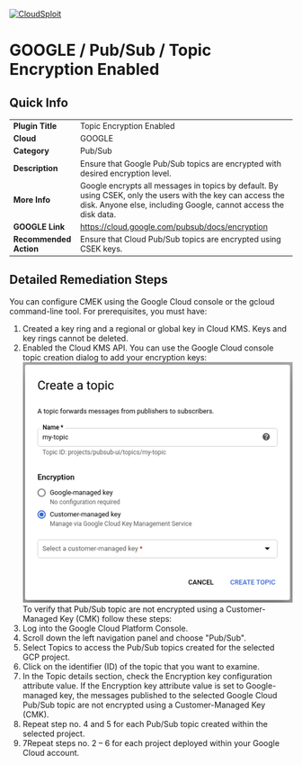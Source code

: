[![CloudSploit](https://cloudsploit.com/img/logo-new-big-text-100.png "CloudSploit")](https://cloudsploit.com)

# GOOGLE / Pub/Sub / Topic Encryption Enabled

## Quick Info

| | |
|-|-|
| **Plugin Title** | Topic Encryption Enabled |
| **Cloud** | GOOGLE |
| **Category** | Pub/Sub |
| **Description** | Ensure that Google Pub/Sub topics are encrypted with desired encryption level. |
| **More Info** |Google encrypts all messages in topics by default. By using CSEK, only the users with the key can access the disk. Anyone else, including Google, cannot access the disk data. |
| **GOOGLE Link** | https://cloud.google.com/pubsub/docs/encryption |
| **Recommended Action** | Ensure that Cloud Pub/Sub topics are encrypted using CSEK keys. |

## Detailed Remediation Steps
You can configure CMEK using the Google Cloud console or the gcloud command-line tool. For prerequisites, you must have:
1. Created a key ring and a regional or global key in Cloud KMS. Keys and key rings cannot be deleted.
2. Enabled the Cloud KMS API.
You can use the Google Cloud console topic creation dialog to add your encryption keys: </br> <img src="/resources/google/pubsub/topic-encryption-enabled/step1.png"></br>
To verify that Pub/Sub topic are not encrypted using a Customer-Managed Key (CMK) follow these steps:</br>
1. Log into the Google Cloud Platform Console.
2. Scroll down the left navigation panel and choose "Pub/Sub".
3. Select Topics to access the Pub/Sub topics created for the selected GCP project.
4. Click on the identifier (ID) of the topic that you want to examine.
5. In the Topic details section, check the Encryption key configuration attribute value. If the Encryption key attribute value is set to Google-managed key, the messages published to the selected Google Cloud Pub/Sub topic are not encrypted using a Customer-Managed Key (CMK).
6. Repeat step no. 4 and 5 for each Pub/Sub topic created within the selected project.
7. 7Repeat steps no. 2 – 6 for each project deployed within your Google Cloud account.